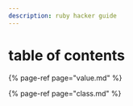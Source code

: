 ```yaml
---
description: ruby hacker guide
---
```


# table of contents

{% page-ref page="value.md" %}

{% page-ref page="class.md" %}

